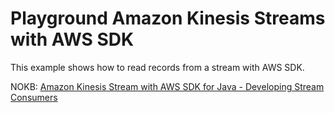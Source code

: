 # Playground Amazon Kinesis Streams with AWS SDK

This example shows how to read records from a stream with AWS SDK.

NOKB: [Amazon Kinesis Stream with AWS SDK for Java - Developing Stream Consumers](https://kb.novaordis.com/index.php/Amazon_Kinesis_Stream_with_AWS_SDK_for_Java#Developing_Stream_Consumers)